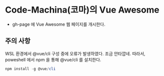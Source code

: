 # Code-Machina(코마)의 Vue Awesome

- gh-page 에 Vue Awesome 웹 페이지를 개시한다.

## 주의 사항

WSL 환경에서 @vue/cli 구성 중에 오류가 발생하였다. 조금 안타깝네.
따라서, poweshell 에서 npm 을 통해 @vue/cli 를 설치한다.

```powershell
npm install -g @vue/cli
```
